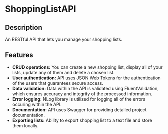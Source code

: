 # ShoppingListAPI
## Description
An RESTful API that lets you manage your shopping lists.

## Features
- **CRUD operations:** You can create a new shopping list, display all of your lists, update any of them and delete a chosen list.
- **User authentication:** API uses JSON Web Tokens for the authentication of the users that guarantees secure access.
- **Data validation:** Data within the API is validated using FluentValidation, which ensures accuracy and integrity of the processed information.
- **Error logging:** NLog library is utilized for logging all of the errors occuring within the API.
- **Documentation:** API uses Swagger for providing detailed project documentation.
- **Exporting lists:** Ability to export shopping list to a text file and store them locally.
